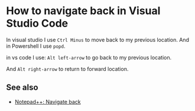 ﻿# How to navigate back in Visual Studio Code

In visual studio I use `Ctrl Minus` to move back to my previous location. And in Powershell I use `popd`.

in vs code I use: `Alt left-arrow` to go back to my previous location.

And `Alt right-arrow` to return to forward location.

## See also

- [Notepad++: Navigate back](../notepad++/navigate_back.md)
